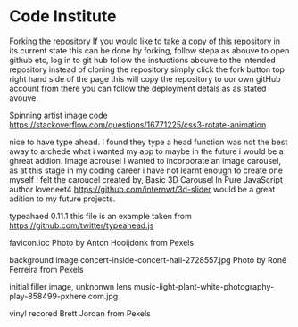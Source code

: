 # Code Institute
Forking the repository 
If you would like to take a copy of this repository in its current state this can be done by forking, 
follow stepa as abouve to open github etc, log in to git hub follow the instuctions abouve to the intended repository
instead of cloning the repository simply click the fork button top right hand side of the page this will copy the repository 
to uor own gitHub account from there you can follow the deployment detals as as stated avouve.

Spinning artist image code https://stackoverflow.com/questions/16771225/css3-rotate-animation


nice to have 
type ahead.
I found they type a head function was not the best away to archede what i wanted my app to maybe in the future i would be a ghreat addion.
Image acrousel 
I wanted to incorporate an image carousel, as at this stage in my coding career i have not learnt enough to create one myself i felt the 
caroucel created by, Basic 3D Carousel In Pure JavaScript author loveneet4 https://github.com/internwt/3d-slider would be a great adition to my future projects.


typeahaed 0.11.1
this file is an example taken from https://github.com/twitter/typeahead.js

favicon.ioc
Photo by Anton Hooijdonk from Pexels

background image
concert-inside-concert-hall-2728557.jpg
Photo by Ronê Ferreira from Pexels

initial filler image,
unknonwn lens 
music-light-plant-white-photography-play-858499-pxhere.com.jpg

vinyl recored
Brett Jordan from Pexels

